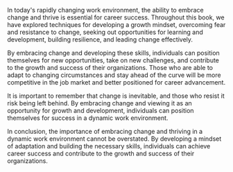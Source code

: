 
In today's rapidly changing work environment, the ability to embrace change and thrive is essential for career success. Throughout this book, we have explored techniques for developing a growth mindset, overcoming fear and resistance to change, seeking out opportunities for learning and development, building resilience, and leading change effectively.

By embracing change and developing these skills, individuals can position themselves for new opportunities, take on new challenges, and contribute to the growth and success of their organizations. Those who are able to adapt to changing circumstances and stay ahead of the curve will be more competitive in the job market and better positioned for career advancement.

It is important to remember that change is inevitable, and those who resist it risk being left behind. By embracing change and viewing it as an opportunity for growth and development, individuals can position themselves for success in a dynamic work environment.

In conclusion, the importance of embracing change and thriving in a dynamic work environment cannot be overstated. By developing a mindset of adaptation and building the necessary skills, individuals can achieve career success and contribute to the growth and success of their organizations.
